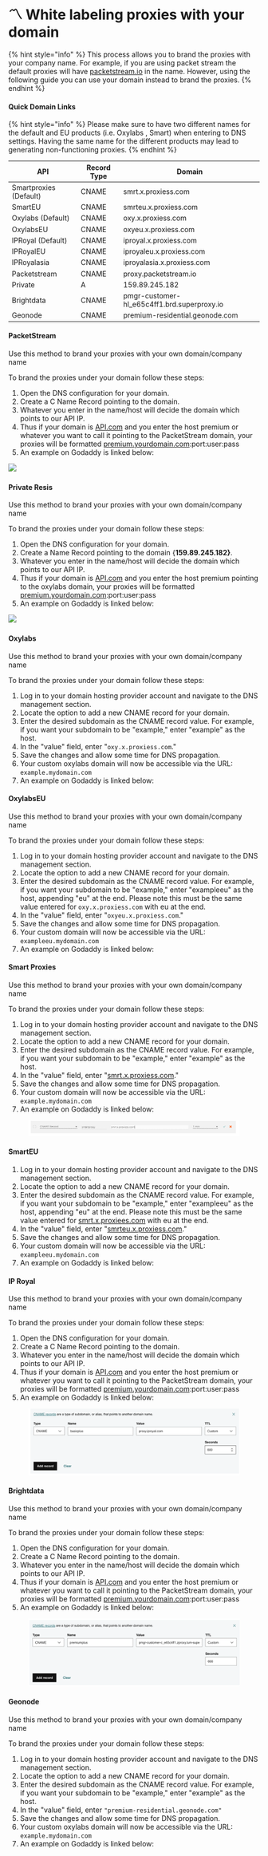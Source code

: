 # 〽️ White labeling proxies with your domain



{% hint style="info" %}
This process allows you to brand the proxies with your company name. For example, if you are using packet stream the default proxies will have [packetstream.io](http://packetstream.io) in the name. However, using the following guide you can use your domain instead to brand the proxies.
{% endhint %}

#### Quick Domain Links

{% hint style="info" %}
Please make sure to have two different names for the default and EU products (i.e. Oxylabs , Smart) when entering to DNS settings. Having the same name for the different products may lead to generating non-functioning proxies.&#x20;
{% endhint %}

| API                    | Record Type | Domain                                       |
| ---------------------- | ----------- | -------------------------------------------- |
| Smartproxies (Default) | CNAME       | smrt.x.proxiess.com                          |
| SmartEU                | CNAME       | smrteu.x.proxiess.com                        |
| Oxylabs (Default)      | CNAME       | oxy.x.proxiess.com                           |
| OxylabsEU              | CNAME       | oxyeu.x.proxiess.com                         |
| IPRoyal (Default)      | CNAME       | iproyal.x.proxiess.com                       |
| IPRoyalEU              | CNAME       | iproyaleu.x.proxiess.com                     |
| IPRoyalasia            | CNAME       | iproyalasia.x.proxiess.com                   |
| Packetstream           | CNAME       | proxy.packetstream.io                        |
| Private                | A           | 159.89.245.182                               |
| Brightdata             | CNAME       | pmgr-customer-hl\_e65c4ff1.brd.superproxy.io |
| Geonode                | CNAME       | premium-residential.geonode.com              |

#### PacketStream

Use this method to brand your proxies with your own domain/company name

To brand the proxies under your domain follow these steps:

1. Open the DNS configuration for your domain.
2. Create a C Name Record pointing to the domain.
3. Whatever you enter in the name/host will decide the domain which points to our API IP.
4. Thus if your domain is [API.com](http://api.com/) and you enter the host premium or whatever you want to call it pointing to the PacketStream domain, your proxies will be formatted [premium.yourdomain.com](http://premium.yourdomain.com/):port:user:pass
5. An example on Godaddy is linked below:

![](../.gitbook/assets/Screen\_Shot\_2021-08-14\_at\_10.45.30\_PM.png)

#### Private Resis

Use this method to brand your proxies with your own domain/company name

To brand the proxies under your domain follow these steps:

1. Open the DNS configuration for your domain.
2. Create a Name Record pointing to the domain {**159.89.245.182}**.
3. Whatever you enter in the name/host will decide the domain which points to our API IP.
4. Thus if your domain is [API.com](http://api.com/) and you enter the host premium pointing to the oxylabs domain, your proxies will be formatted [premium.yourdomain.com](http://premium.yourdomain.com/):port:user:pass
5. An example on Godaddy is linked below:

![](../.gitbook/assets/Screen\_Shot\_2021-08-14\_at\_10.06.51\_PM.png)

#### Oxylabs

Use this method to brand your proxies with your own domain/company name

To brand the proxies under your domain follow these steps:

1. Log in to your domain hosting provider account and navigate to the DNS management section.
2. Locate the option to add a new CNAME record for your domain.
3. Enter the desired subdomain as the CNAME record value. For example, if you want your subdomain to be "example," enter "example" as the host.
4. In the "value" field, enter "`oxy.x.proxiess.com`."
5. Save the changes and allow some time for DNS propagation.
6. Your custom oxylabs domain will now be accessible via the URL: `example.mydomain.com`
7. An example on Godaddy is linked below:

#### OxylabsEU

Use this method to brand your proxies with your own domain/company name

To brand the proxies under your domain follow these steps:

1. Log in to your domain hosting provider account and navigate to the DNS management section.
2. Locate the option to add a new CNAME record for your domain.
3. Enter the desired subdomain as the CNAME record value. For example, if you want your subdomain to be "example," enter "exampleeu" as the host, appending "eu" at the end. Please note this must be the same value entered for `oxy.x.proxiess.com` with eu at the end.
4. In the "value" field, enter "`oxyeu.x.proxiess.com`."
5. Save the changes and allow some time for DNS propagation.
6. Your custom domain will now be accessible via the URL: `exampleeu.mydomain.com`
7. An example on Godaddy is linked below:

#### Smart Proxies

Use this method to brand your proxies with your own domain/company name

To brand the proxies under your domain follow these steps:

1. Log in to your domain hosting provider account and navigate to the DNS management section.
2. Locate the option to add a new CNAME record for your domain.
3. Enter the desired subdomain as the CNAME record value. For example, if you want your subdomain to be "example," enter "example" as the host.
4. In the "value" field, enter "[smrt.x.proxiess.com](http://smrt.x.proxiees.com/)."
5. Save the changes and allow some time for DNS propagation.
6. Your custom domain will now be accessible via the URL: `example.mydomain.com`
7. An example on Godaddy is linked below:

<figure><img src="../.gitbook/assets/image (1) (1).png" alt=""><figcaption></figcaption></figure>

#### SmartEU

1. Log in to your domain hosting provider account and navigate to the DNS management section.
2. Locate the option to add a new CNAME record for your domain.
3. Enter the desired subdomain as the CNAME record value. For example, if you want your subdomain to be "example," enter "exampleeu" as the host, appending "eu" at the end. Please note this must be the same value entered for [smrt.x.proxiees.com](http://smrt.x.proxiees.com/) with eu at the end.
4. In the "value" field, enter "[smrteu.x.proxiess.com](http://smrteu.x.proxiees.com/)."
5. Save the changes and allow some time for DNS propagation.
6. Your custom domain will now be accessible via the URL: `exampleeu.mydomain.com`
7. An example on Godaddy is linked below:

#### IP Royal

Use this method to brand your proxies with your own domain/company name

To brand the proxies under your domain follow these steps:

1. Open the DNS configuration for your domain.
2. Create a C Name Record pointing to the domain.
3. Whatever you enter in the name/host will decide the domain which points to our API IP.
4. Thus if your domain is [API.com](http://api.com/) and you enter the host premium or whatever you want to call it pointing to the PacketStream domain, your proxies will be formatted [premium.yourdomain.com](http://premium.yourdomain.com/):port:user:pass
5. An example on Godaddy is linked below:

<figure><img src="../.gitbook/assets/IP Royal.png" alt=""><figcaption></figcaption></figure>

#### Brightdata

Use this method to brand your proxies with your own domain/company name

To brand the proxies under your domain follow these steps:

1. Open the DNS configuration for your domain.
2. Create a C Name Record pointing to the domain.
3. Whatever you enter in the name/host will decide the domain which points to our API IP.
4. Thus if your domain is [API.com](http://api.com/) and you enter the host premium or whatever you want to call it pointing to the PacketStream domain, your proxies will be formatted [premium.yourdomain.com](http://premium.yourdomain.com/):port:user:pass
5. An example on Godaddy is linked below:

<figure><img src="../.gitbook/assets/Screen Shot 2022-09-09 at 2.26.02 PM.png" alt=""><figcaption></figcaption></figure>

#### Geonode

Use this method to brand your proxies with your own domain/company name

To brand the proxies under your domain follow these steps:

1. Log in to your domain hosting provider account and navigate to the DNS management section.
2. Locate the option to add a new CNAME record for your domain.
3. Enter the desired subdomain as the CNAME record value. For example, if you want your subdomain to be "example," enter "example" as the host.
4. In the "value" field, enter `"premium-residential.geonode.com"`
5. Save the changes and allow some time for DNS propagation.
6. Your custom oxylabs domain will now be accessible via the URL: `example.mydomain.com`
7. An example on Godaddy is linked below:
